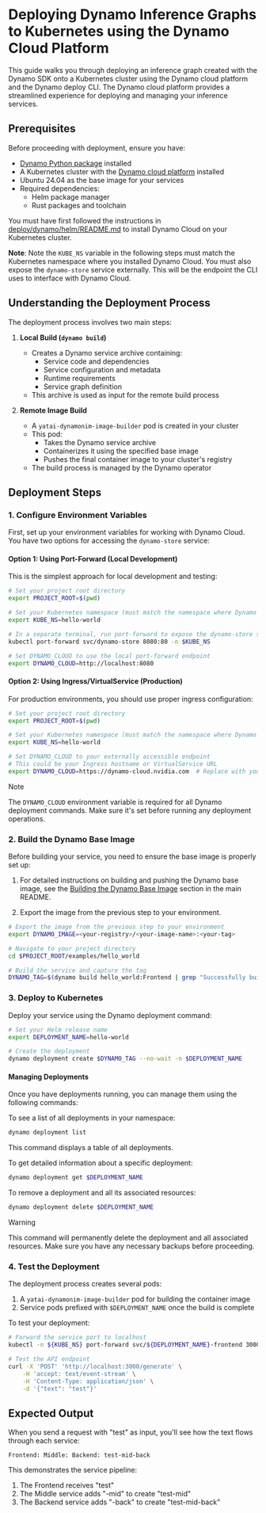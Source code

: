<!--
SPDX-FileCopyrightText: Copyright (c) 2025 NVIDIA CORPORATION & AFFILIATES. All rights reserved.
SPDX-License-Identifier: Apache-2.0

Licensed under the Apache License, Version 2.0 (the "License");
you may not use this file except in compliance with the License.
You may obtain a copy of the License at

http://www.apache.org/licenses/LICENSE-2.0

Unless required by applicable law or agreed to in writing, software
distributed under the License is distributed on an "AS IS" BASIS,
WITHOUT WARRANTIES OR CONDITIONS OF ANY KIND, either express or implied.
See the License for the specific language governing permissions and
limitations under the License.
-->

# Deploying Dynamo Inference Graphs to Kubernetes using the Dynamo Cloud Platform

This guide walks you through deploying an inference graph created with the Dynamo SDK onto a Kubernetes cluster using the Dynamo cloud platform and the Dynamo deploy CLI. The Dynamo cloud platform provides a streamlined experience for deploying and managing your inference services.

## Prerequisites

Before proceeding with deployment, ensure you have:

- [Dynamo Python package](../../get_started.md#installation) installed
- A Kubernetes cluster with the [Dynamo cloud platform](dynamo_cloud.md) installed
- Ubuntu 24.04 as the base image for your services
- Required dependencies:
  - Helm package manager
  - Rust packages and toolchain

You must have first followed the instructions in [deploy/dynamo/helm/README.md](https://github.com/ai-dynamo/dynamo/blob/main/deploy/dynamo/helm/README.md) to install Dynamo Cloud on your Kubernetes cluster.

**Note**: Note the `KUBE_NS` variable in the following steps must match the Kubernetes namespace where you installed Dynamo Cloud. You must also expose the `dynamo-store` service externally. This will be the endpoint the CLI uses to interface with Dynamo Cloud.
## Understanding the Deployment Process

The deployment process involves two main steps:

1. **Local Build (`dynamo build`)**
   - Creates a Dynamo service archive containing:
     - Service code and dependencies
     - Service configuration and metadata
     - Runtime requirements
     - Service graph definition
   - This archive is used as input for the remote build process

2. **Remote Image Build**
   - A `yatai-dynamonim-image-builder` pod is created in your cluster
   - This pod:
     - Takes the Dynamo service archive
     - Containerizes it using the specified base image
     - Pushes the final container image to your cluster's registry
   - The build process is managed by the Dynamo operator

## Deployment Steps

### 1. Configure Environment Variables

First, set up your environment variables for working with Dynamo Cloud. You have two options for accessing the `dynamo-store` service:

#### Option 1: Using Port-Forward (Local Development)
This is the simplest approach for local development and testing:

```bash
# Set your project root directory
export PROJECT_ROOT=$(pwd)

# Set your Kubernetes namespace (must match the namespace where Dynamo cloud is installed)
export KUBE_NS=hello-world

# In a separate terminal, run port-forward to expose the dynamo-store service locally
kubectl port-forward svc/dynamo-store 8080:80 -n $KUBE_NS

# Set DYNAMO_CLOUD to use the local port-forward endpoint
export DYNAMO_CLOUD=http://localhost:8080
```

#### Option 2: Using Ingress/VirtualService (Production)
For production environments, you should use proper ingress configuration:

```bash
# Set your project root directory
export PROJECT_ROOT=$(pwd)

# Set your Kubernetes namespace (must match the namespace where Dynamo cloud is installed)
export KUBE_NS=hello-world

# Set DYNAMO_CLOUD to your externally accessible endpoint
# This could be your Ingress hostname or VirtualService URL
export DYNAMO_CLOUD=https://dynamo-cloud.nvidia.com  # Replace with your actual endpoint
```

> [!NOTE]
> The `DYNAMO_CLOUD` environment variable is required for all Dynamo deployment commands. Make sure it's set before running any deployment operations.

### 2. Build the Dynamo Base Image

Before building your service, you need to ensure the base image is properly set up:

1. For detailed instructions on building and pushing the Dynamo base image, see the [Building the Dynamo Base Image](../../get_started.md#building-the-dynamo-base-image) section in the main README.

2. Export the image from the previous step to your environment.
```bash
# Export the image from the previous step to your environment
export DYNAMO_IMAGE=<your-registry>/<your-image-name>:<your-tag>

# Navigate to your project directory
cd $PROJECT_ROOT/examples/hello_world

# Build the service and capture the tag
DYNAMO_TAG=$(dynamo build hello_world:Frontend | grep "Successfully built" | awk '{ print $3 }' | sed 's/\.$//')
```

### 3. Deploy to Kubernetes

Deploy your service using the Dynamo deployment command:

```bash
# Set your Helm release name
export DEPLOYMENT_NAME=hello-world

# Create the deployment
dynamo deployment create $DYNAMO_TAG --no-wait -n $DEPLOYMENT_NAME
```

#### Managing Deployments

Once you have deployments running, you can manage them using the following commands:

To see a list of all deployments in your namespace:

```bash
dynamo deployment list
```
This command displays a table of all deployments.

To get detailed information about a specific deployment:

```bash
dynamo deployment get $DEPLOYMENT_NAME
```

To remove a deployment and all its associated resources:

```bash
dynamo deployment delete $DEPLOYMENT_NAME
```
> [!WARNING]
> This command will permanently delete the deployment and all associated resources. Make sure you have any necessary backups before proceeding.

### 4. Test the Deployment

The deployment process creates several pods:
1. A `yatai-dynamonim-image-builder` pod for building the container image
2. Service pods prefixed with `$DEPLOYMENT_NAME` once the build is complete

To test your deployment:

```bash
# Forward the service port to localhost
kubectl -n ${KUBE_NS} port-forward svc/${DEPLOYMENT_NAME}-frontend 3000:3000

# Test the API endpoint
curl -X 'POST' 'http://localhost:3000/generate' \
    -H 'accept: text/event-stream' \
    -H 'Content-Type: application/json' \
    -d '{"text": "test"}'
```

## Expected Output

When you send a request with "test" as input, you'll see how the text flows through each service:

```
Frontend: Middle: Backend: test-mid-back
```

This demonstrates the service pipeline:
1. The Frontend receives "test"
2. The Middle service adds "-mid" to create "test-mid"
3. The Backend service adds "-back" to create "test-mid-back"
